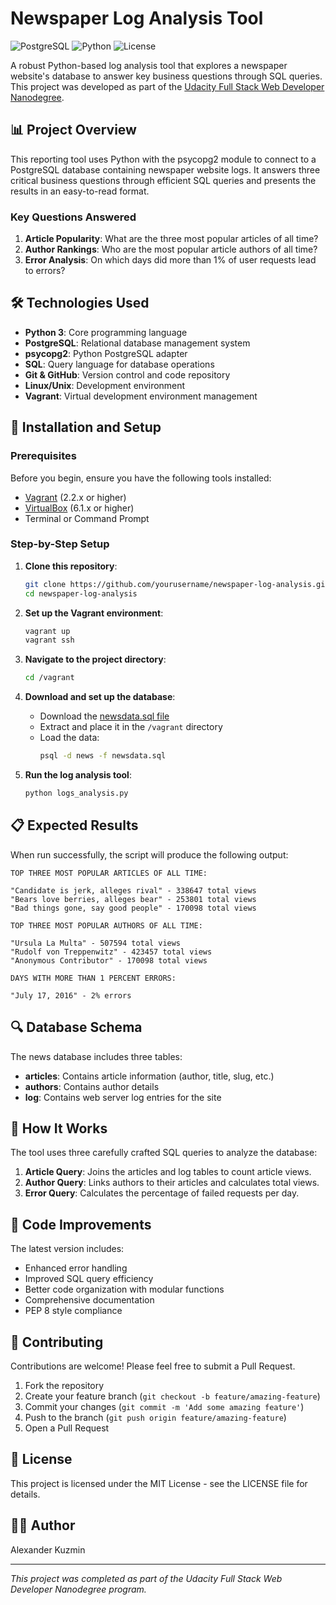# Newspaper Log Analysis Tool

![PostgreSQL](https://img.shields.io/badge/PostgreSQL-13.3-blue)
![Python](https://img.shields.io/badge/Python-3.9-green)
![License](https://img.shields.io/badge/License-MIT-yellow)

A robust Python-based log analysis tool that explores a newspaper website's database to answer key business questions through SQL queries. This project was developed as part of the [Udacity Full Stack Web Developer Nanodegree](https://www.udacity.com/course/full-stack-web-developer-nanodegree--nd004).

## 📊 Project Overview

This reporting tool uses Python with the psycopg2 module to connect to a PostgreSQL database containing newspaper website logs. It answers three critical business questions through efficient SQL queries and presents the results in an easy-to-read format.

### Key Questions Answered

1. **Article Popularity**: What are the three most popular articles of all time?
2. **Author Rankings**: Who are the most popular article authors of all time?
3. **Error Analysis**: On which days did more than 1% of user requests lead to errors?

## 🛠️ Technologies Used

- **Python 3**: Core programming language
- **PostgreSQL**: Relational database management system
- **psycopg2**: Python PostgreSQL adapter
- **SQL**: Query language for database operations
- **Git & GitHub**: Version control and code repository
- **Linux/Unix**: Development environment
- **Vagrant**: Virtual development environment management

## 🔧 Installation and Setup

### Prerequisites

Before you begin, ensure you have the following tools installed:

- [Vagrant](https://www.vagrantup.com/) (2.2.x or higher)
- [VirtualBox](https://www.virtualbox.org/) (6.1.x or higher)
- Terminal or Command Prompt

### Step-by-Step Setup

1. **Clone this repository**:
   ```bash
   git clone https://github.com/yourusername/newspaper-log-analysis.git
   cd newspaper-log-analysis
   ```

2. **Set up the Vagrant environment**:
   ```bash
   vagrant up
   vagrant ssh
   ```

3. **Navigate to the project directory**:
   ```bash
   cd /vagrant
   ```

4. **Download and set up the database**:
   - Download the [newsdata.sql file](https://d17h27t6h515a5.cloudfront.net/topher/2016/August/57b5f748_newsdata/newsdata.zip)
   - Extract and place it in the `/vagrant` directory
   - Load the data:
     ```bash
     psql -d news -f newsdata.sql
     ```

5. **Run the log analysis tool**:
   ```bash
   python logs_analysis.py
   ```

## 📋 Expected Results

When run successfully, the script will produce the following output:

```
TOP THREE MOST POPULAR ARTICLES OF ALL TIME:

"Candidate is jerk, alleges rival" - 338647 total views
"Bears love berries, alleges bear" - 253801 total views
"Bad things gone, say good people" - 170098 total views

TOP THREE MOST POPULAR AUTHORS OF ALL TIME:

"Ursula La Multa" - 507594 total views
"Rudolf von Treppenwitz" - 423457 total views
"Anonymous Contributor" - 170098 total views

DAYS WITH MORE THAN 1 PERCENT ERRORS:

"July 17, 2016" - 2% errors
```

## 🔍 Database Schema

The news database includes three tables:
- **articles**: Contains article information (author, title, slug, etc.)
- **authors**: Contains author details
- **log**: Contains web server log entries for the site

## 🧩 How It Works

The tool uses three carefully crafted SQL queries to analyze the database:

1. **Article Query**: Joins the articles and log tables to count article views.
2. **Author Query**: Links authors to their articles and calculates total views.
3. **Error Query**: Calculates the percentage of failed requests per day.

## 🚀 Code Improvements

The latest version includes:
- Enhanced error handling
- Improved SQL query efficiency
- Better code organization with modular functions
- Comprehensive documentation
- PEP 8 style compliance

## 🤝 Contributing

Contributions are welcome! Please feel free to submit a Pull Request.

1. Fork the repository
2. Create your feature branch (`git checkout -b feature/amazing-feature`)
3. Commit your changes (`git commit -m 'Add some amazing feature'`)
4. Push to the branch (`git push origin feature/amazing-feature`)
5. Open a Pull Request

## 📝 License

This project is licensed under the MIT License - see the LICENSE file for details.

## 👨‍💻 Author

Alexander Kuzmin

---

*This project was completed as part of the Udacity Full Stack Web Developer Nanodegree program.*
